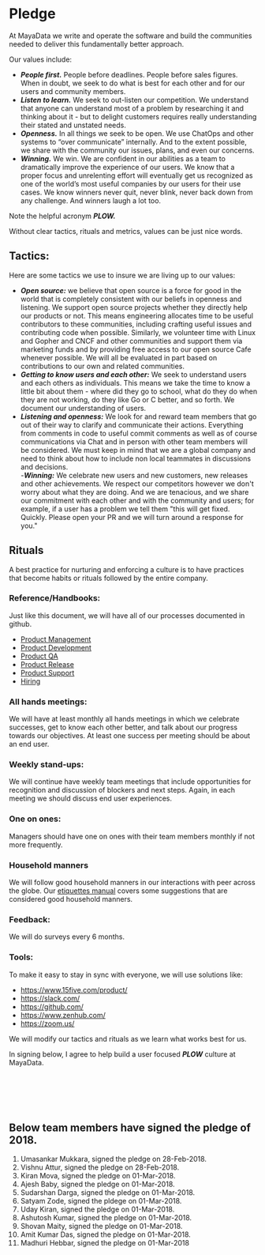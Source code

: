 # Pledge

At MayaData we write and operate the software and build the communities needed to deliver this fundamentally better approach.  

Our values include:
- _**People first.**_  People before deadlines.  People before sales figures.  When in doubt, we seek to do what is best for each other and for our users and community members.  
- _**Listen to learn.**_  We seek to out-listen our competition.  We understand that anyone can understand most of a problem by researching it and thinking about it - but to delight customers requires really understanding their stated and unstated needs.  
- _**Openness.**_  In all things we seek to be open.  We use ChatOps and other systems to “over communicate” internally.  And to the extent possible, we share with the community our issues, plans, and even our concerns.
- _**Winning.**_  We win.  We are confident in our abilities as a team to dramatically improve the experience of our users.  We know that a proper focus and unrelenting effort will eventually get us recognized as one of the world’s most useful companies by our users for their use cases.  We know winners never quit, never blink, never back down from any challenge.  And winners laugh a lot too.

Note the helpful acronym _**PLOW.**_

Without clear tactics, rituals and metrics, values can be just nice words.

## Tactics:

Here are some tactics we use to insure we are living up to our values:
- _**Open source:**_  we believe that open source is a force for good in the world that is completely consistent with our beliefs in openness and listening.  We support open source projects whether they directly help our products or not.  This means engineering allocates time to be useful contributors to these communities, including crafting useful issues and contributing code when possible.  Similarly, we volunteer time with Linux and Gopher and CNCF and other communities and support them via marketing funds and by providing free access to our open source Cafe whenever possible.  We will all be evaluated in part based on contributions to our own and related communities.  
- _**Getting to know users and each other:**_  We seek to understand users and each others as individuals.  This means we take the time to know a little bit about them - where did they go to school, what do they do when they are not working, do they like Go or C better, and so forth.  We document our understanding of users.
- _**Listening and openness:**_  We look for and reward team members that go out of their way to clarify and communicate their actions.  Everything from comments in code to useful commit comments as well as of course communications via Chat and in person with other team members will be considered.  We must keep in mind that we are a global company and need to think about how to include non local teammates in discussions and decisions.  
-_**Winning:**_ We celebrate new users and new customers, new releases and other achievements.  We respect our competitors however we don't worry about what they are doing.  And we are tenacious, and we share our commitment with each other and with the community and users; for example, if a user has a problem we tell them "this will get fixed.  Quickly.  Please open your PR and we will turn around a response for you."

## Rituals
A best practice for nurturing and enforcing a culture is to have practices that become habits or rituals followed by the entire company.

### Reference/Handbooks:
Just like this document, we will have all of our processes documented in github.
- [Product Management](./process/management.md)
- [Product Development](./process/development.md)
- [Product QA](./process/qa.md)
- [Product Release](./process/release.md)
- [Product Support](./process/support.md)
- [Hiring](./process/hiring.md)

### All hands meetings:
We will have at least monthly all hands meetings in which we celebrate successes, get to know each other better, and talk about our progress towards our objectives.  At least one success per meeting should be about an end user.  

### Weekly stand-ups:
We will continue have weekly team meetings that include opportunities for recognition and discussion of blockers and next steps.  Again, in each meeting we should discuss end user experiences.  

### One on ones:
Managers should have one on ones with their team members monthly if not more frequently.

### Household manners
We will follow good household manners in our interactions with peer across the globe. Our [etiquettes manual](etiquettes.md) covers some suggestions that are considered good household manners.

### Feedback:
We will do surveys every 6 months.

### Tools:
To make it easy to stay in sync with everyone, we will use solutions like: 
- https://www.15five.com/product/
- https://slack.com/
- https://github.com/
- https://www.zenhub.com/
- https://zoom.us/

We will modify our tactics and rituals as we learn what works best for us.


In signing below, I agree to help build a user focused _**PLOW**_ culture at MayaData.




<br><br><br><br>
## Below team members have signed the pledge of 2018.

1. Umasankar Mukkara, signed the pledge on 28-Feb-2018.
2. Vishnu Attur, signed the pledge on 28-Feb-2018.
3. Kiran Mova, signed the pledge on 01-Mar-2018. 
4. Ajesh Baby, signed the pledge on 01-Mar-2018.
5. Sudarshan Darga, signed the pledge on 01-Mar-2018.
6. Satyam Zode, signed the pldege on 01-Mar-2018.
7. Uday Kiran, signed the pledge on 01-Mar-2018.
8. Ashutosh Kumar, signed the pledge on 01-Mar-2018.
9. Shovan Maity, signed the pledge on 01-Mar-2018.
10. Amit Kumar Das, signed the pledge on 01-Mar-2018.
11. Madhuri Hebbar, signed the pledge on 01-Mar-2018

